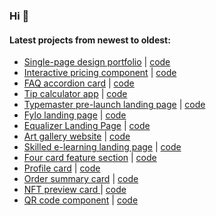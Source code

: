 ### Hi 👋

<!--
**ivaberiashvili/ivaberiashvili** is a ✨ _special_ ✨ repository because its `README.md` (this file) appears on your GitHub profile.

Here are some ideas to get you started:

- 🔭 I’m currently working on ...
- 🌱 I’m currently learning ...
- 👯 I’m looking to collaborate on ...
- 🤔 I’m looking for help with ...
- 💬 Ask me about ...
- 📫 How to reach me: ...
- 😄 Pronouns: ...
- ⚡ Fun fact: ...
-->

#### Latest projects from newest to oldest:
- [Single-page design portfolio](https://ivaberiashvili.github.io/single-page-design-portfolio)  | [code](https://github.com/ivaberiashvili/single-page-design-portfolio)
- [Interactive pricing component](https://ivaberiashvili.github.io/interactive-pricing-component)  | [code](https://github.com/ivaberiashvili/interactive-pricing-component)
- [FAQ accordion card](https://ivaberiashvili.github.io/faq-accordion-card)  | [code](https://github.com/ivaberiashvili/faq-accordion-card)
-   [Tip calculator app](https://ivaberiashvili.github.io/tip-calculator-app)  | [code](https://github.com/ivaberiashvili/tip-calculator-app)
- [Typemaster pre-launch landing page](https://ivaberiashvili.github.io/typemaster-pre-launch-landing-page) | [code](https://github.com/ivaberiashvili/typemaster-pre-launch-landing-page)
-   [Fylo landing page](https://ivaberiashvili.github.io/fylo-landing-page) | [code](https://github.com/ivaberiashvili/fylo-landing-page)
-  [Equalizer Landing Page](https://ivaberiashvili.github.io/equalizer-landing-page) | [code](https://github.com/ivaberiashvili//equalizer-landing-page)
- [Art gallery website](https://ivaberiashvili.github.io/art-gallery-website/) | [code](https://github.com/ivaberiashvili/art-gallery-website/)
- [Skilled e-learning landing page](https://ivaberiashvili.github.io/skilled-elearning-landing-page/) | [code](https://github.com/ivaberiashvili/skilled-elearning-landing-page/)
- [Four card feature section](https://ivaberiashvili.github.io/four-card-feature-section/)  | [code](https://github.com/ivaberiashvili/four-card-feature-section/)
- [Profile card](https://ivaberiashvili.github.io/profile-card-component/) |  [code](https://github.com/ivaberiashvili/profile-card-component/)
- [Order summary card](https://ivaberiashvili.github.io/order-summary-component) | [code](https://github.com/ivaberiashvili/order-summary-component/)
- [NFT preview card ](https://ivaberiashvili.github.io/nft-preview-card-component/) | [code](https://github.com/ivaberiashvili/nft-preview-card-component/)
- [QR code component](https://ivaberiashvili.github.io/qr-code-component/) | [code](https://github.com/ivaberiashvili/qr-code-component)
